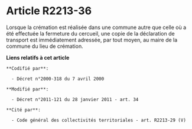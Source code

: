 # Article R2213-36

Lorsque la crémation est réalisée dans une commune autre que celle où a été effectuée la fermeture du cercueil, une copie de
la déclaration de transport est immédiatement adressée, par tout moyen, au maire de la commune du lieu de crémation.

**Liens relatifs à cet article**

	**Codifié par**:

	  - Décret n°2000-318 du 7 avril 2000

	**Modifié par**:

	  - Décret n°2011-121 du 28 janvier 2011 - art. 34

	**Cité par**:

	  - Code général des collectivités territoriales - art. R2213-29 (V)
